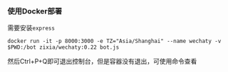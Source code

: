 ### 使用Docker部署

需要安装`express`

`docker run -it -p 8000:3000 -e TZ="Asia/Shanghai" --name wechaty -v $PWD:/bot zixia/wechaty:0.22 bot.js`

然后Ctrl+P+Q即可退出控制台，但是容器没有退出，可使用命令查看